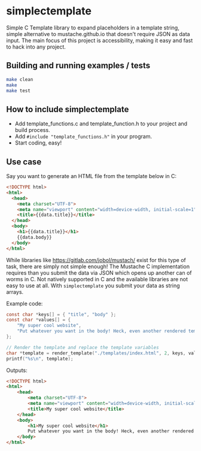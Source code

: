 # simplectemplate
Simple C Template library to expand placeholders in a template string, simple alternative to mustache.github.io that doesn't require JSON as data input. The main focus of this project is accessibility, making it easy and fast to hack into any project.

## Building and running examples / tests
```sh
make clean
make
make test
```

## How to include simplectemplate
* Add template_functions.c and template_function.h to your project and build process.
* Add ```#include "template_functions.h"``` in your program.
* Start coding, easy!

## Use case
Say you want to generate an HTML file from the template below in C:

```html
<!DOCTYPE html>
<html>
  <head>
    <meta charset="UTF-8">
    <meta name="viewport" content="width=device-width, initial-scale=1" />
    <title>{{data.title}}</title>
  </head>
  <body>
    <h1>{{data.title}}</h1>
    {{data.body}}
  </body>
</html>
```

While libraries like https://gitlab.com/jobol/mustach/ exist for this type of task, there are simply not simple enough! The Mustache C implementation requires than you submit the data via JSON which opens up another can of worms in C. Not natively supported in C and the available libraries are not easy to use at all. With `simplectemplate` you submit your data as string arrays.

Example code:

```c
const char *keys[] = { "title", "body" };
const char *values[] = {
	"My super cool website",
	"Put whatever you want in the body! Heck, even another rendered template ;)"
};

// Render the template and replace the template variables
char *template = render_template("./templates/index.html", 2, keys, values);
printf("%s\n", template);
```

Outputs:

```html
<!DOCTYPE html>
<html>
	<head>
		<meta charset="UTF-8">
		<meta name="viewport" content="width=device-width, initial-scale=1" />
		<title>My super cool website</title>
	</head>
	<body>
		<h1>My super cool website</h1>
		Put whatever you want in the body! Heck, even another rendered template ;)
	</body>
</html>
```
